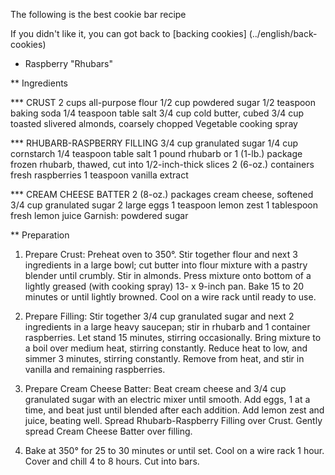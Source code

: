 The following is the best cookie bar recipe

If you didn't like it, you can got back to [backing cookies] (../english/back-cookies)

* Raspberry "Rhubars"

** Ingredients

*** CRUST 
2 cups all-purpose flour
1/2 cup powdered sugar
1/2 teaspoon baking soda
1/4 teaspoon table salt 
3/4 cup cold butter, cubed
3/4 cup toasted slivered almonds, coarsely chopped 
Vegetable cooking spray 

*** RHUBARB-RASPBERRY FILLING
3/4 cup granulated sugar
1/4 cup cornstarch
1/4 teaspoon table salt
1 pound rhubarb or 1 (1-lb.) package frozen rhubarb, thawed, cut into 1/2-inch-thick slices
2 (6-oz.) containers fresh raspberries 
1 teaspoon vanilla extract 

*** CREAM CHEESE BATTER 
2 (8-oz.) packages cream cheese, softened
3/4 cup granulated sugar
2 large eggs
1 teaspoon lemon zest
1 tablespoon fresh lemon juice
Garnish: powdered sugar

** Preparation

1. Prepare Crust: Preheat oven to 350°. Stir together flour and next 3 ingredients in a large bowl; cut butter into flour mixture with a pastry blender until crumbly. Stir in almonds. Press mixture onto bottom of a lightly greased (with cooking spray) 13- x 9-inch pan. Bake 15 to 20 minutes or until lightly browned. Cool on a wire rack until ready to use.

2. Prepare Filling: Stir together 3/4 cup granulated sugar and next 2 ingredients in a large heavy saucepan; stir in rhubarb and 1 container raspberries. Let stand 15 minutes, stirring occasionally. Bring mixture to a boil over medium heat, stirring constantly. Reduce heat to low, and simmer 3 minutes, stirring constantly. Remove from heat, and stir in vanilla and remaining raspberries.

3. Prepare Cream Cheese Batter: Beat cream cheese and 3/4 cup granulated sugar with an electric mixer until smooth. Add eggs, 1 at a time, and beat just until blended after each addition. Add lemon zest and juice, beating well. Spread Rhubarb-Raspberry Filling over Crust. Gently spread Cream Cheese Batter over filling.

4. Bake at 350° for 25 to 30 minutes or until set. Cool on a wire rack 1 hour. Cover and chill 4 to 8 hours. Cut into bars.
